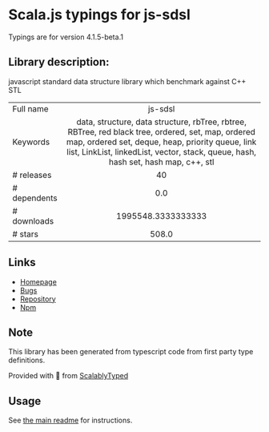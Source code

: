
# Scala.js typings for js-sdsl

Typings are for version 4.1.5-beta.1

## Library description:
javascript standard data structure library which benchmark against C++ STL

|                    |                 |
| ------------------ | :-------------: |
| Full name          | js-sdsl |
| Keywords           | data, structure, data structure, rbTree, rbtree, RBTree, red black tree, ordered, set, map, ordered map, ordered set, deque, heap, priority queue, link list, LinkList, linkedList, vector, stack, queue, hash, hash set, hash map, c++, stl |
| # releases         | 40 |
| # dependents       | 0.0 |
| # downloads        | 1995548.3333333333 |
| # stars            | 508.0 |

## Links
- [Homepage](https://js-sdsl.github.io/)
- [Bugs](https://github.com/js-sdsl/js-sdsl/issues)
- [Repository](https://github.com/js-sdsl/js-sdsl)
- [Npm](https://www.npmjs.com/package/js-sdsl)
    


## Note
This library has been generated from typescript code from first party type definitions.

Provided with :purple_heart: from [ScalablyTyped](https://github.com/oyvindberg/ScalablyTyped)

## Usage
See [the main readme](../../readme.md) for instructions.


